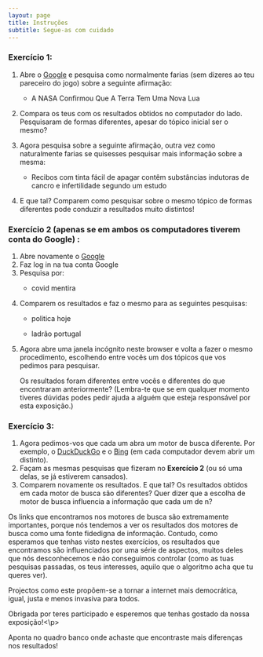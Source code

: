 ```yaml
---
layout: page
title: Instruções
subtitle: Segue-as com cuidado
---
```


### Exercício 1:
<ol>
    <li>Abre o <a href="https://www.google.com" target="_blank">Google</a> e pesquisa como normalmente farias (sem dizeres ao teu pareceiro do jogo) sobre a seguinte afirmação:</li>
        <ul>
            <p></p>
            <li>A NASA Confirmou Que A Terra Tem Uma Nova Lua</li>
            <p></p>
        </ul>
    <li>Compara os teus com os resultados obtidos no computador do lado. Pesquisaram de formas diferentes, apesar do tópico inicial ser o mesmo?</li>
    <p></p>
    <li>Agora pesquisa sobre a seguinte afirmação, outra vez como naturalmente farias se quisesses pesquisar mais informação sobre a mesma:</li>
        <ul>
            <p></p>
            <li>Recibos com tinta fácil de apagar contêm substâncias indutoras de cancro e infertilidade segundo um estudo</li>
            <p></p>
        </ul>
    <li>E que tal? Comparem como pesquisar sobre o mesmo tópico de formas diferentes pode conduzir a resultados muito distintos!</li>
</ol>

### Exercício 2 (apenas se em ambos os computadores tiverem conta do Google) :
<ol>
    <li>Abre novamente o <a href="https://www.google.com" target="_blank">Google</a></li>
    <li>Faz log in na tua conta Google</li>
    <li>Pesquisa por:</li>
        <ul>
            <p></p>
            <li>covid mentira</li>
            <p></p>
        </ul>
    <p></p>
    <li>Comparem os resultados e faz o mesmo para as seguintes pesquisas:</li>
        <ul>
            <p></p>
            <li>politica hoje</li>
            <p></p>
            <li>ladrão portugal</li>
        </ul>
    <p></p>
    <li> Agora abre uma janela incógnito neste browser e volta a fazer o mesmo procedimento, escolhendo entre vocês um dos tópicos que vos pedimos para pesquisar.</li>
    <p></p> Os resultados foram diferentes entre vocês e diferentes do que encontraram anteriormente? (Lembra-te que se em qualquer momento tiveres dúvidas podes pedir ajuda a alguém que esteja responsável por esta exposição.)
</ol>   

### Exercício 3:
<ol>
    <li>Agora pedimos-vos que cada um abra um motor de busca diferente. Por exemplo, o <a href="https://duckduckgo.com" target="_blank">DuckDuckGo</a> e o <a href="https://www.bing.com" target="_blank">Bing</a> (em cada computador devem abrir um distinto).</li>
    <li>Façam as mesmas pesquisas que fizeram no <b>Exercício 2</b> (ou só uma delas, se já estiverem cansados).</li>
    <li>Comparem novamente os resultados. E que tal? Os resultados obtidos em cada motor de busca são diferentes? Quer dizer que a escolha de motor de busca influencia a informação que cada um de n? 
</ol>
<p>
Os links que encontramos nos motores de busca são extremamente importantes, porque nós tendemos a ver os resultados dos motores de busca como uma fonte fidedigna de informação. Contudo, como esperamos que tenhas visto nestes exercícios, os resultados que encontramos são influenciados por uma série de aspectos, muitos deles que nós desconhecemos e não conseguimos controlar (como as tuas pesquisas passadas, os teus interesses, aquilo que o algoritmo acha que tu queres ver).</p>
<p></p>
Projectos como este propõem-se a tornar a internet mais democrática, igual, justa e menos invasiva para todos. 
<p></p>
<p>Obrigada por teres participado e esperemos que tenhas gostado da nossa exposição!<\p>
<p></p>
<p>Aponta no quadro banco onde achaste que encontraste mais diferenças nos resultados!</p>




